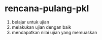 # rencana-pulang-pkl
1. belajar untuk ujian
2. melakukan ujian dengan baik
3. mendapatkan nilai ujian yang memuaskan 
